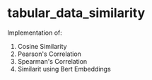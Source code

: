 # tabular_data_similarity
Implementation of:
1. Cosine Similarity
2. Pearson's Correlation
3. Spearman's Correlation
4. Similarit using Bert Embeddings
